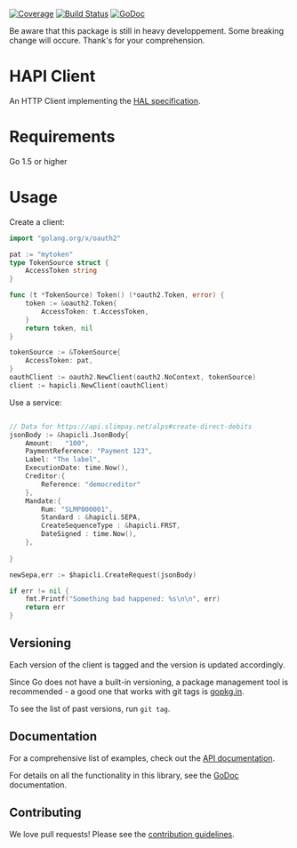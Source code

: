 [![Coverage](http://gocover.io/_badge/github.com/ritoon/hapiclient?0)](http://gocover.io/github.com/ritoon/hapiclient)
[![Build Status](https://travis-ci.org/ritoon/hapiclient.png?branch=master)](https://travis-ci.org/ritoon/hapiclient)
[![GoDoc](https://godoc.org/github.com/ritoon/hapiclient?status.svg)](https://godoc.org/github.com/ritoon/hapiclient)

Be aware that this package is still in heavy developpement. Some breaking change will occure.
Thank's for your comprehension.

# HAPI Client

An HTTP Client implementing the [HAL specification](https://tools.ietf.org/html/draft-kelly-json-hal-07).

# Requirements

Go 1.5 or higher

# Usage

Create a client:
```go
import "golang.org/x/oauth2"

pat := "mytoken"
type TokenSource struct {
    AccessToken string
}

func (t *TokenSource) Token() (*oauth2.Token, error) {
    token := &oauth2.Token{
        AccessToken: t.AccessToken,
    }
    return token, nil
}

tokenSource := &TokenSource{
    AccessToken: pat,
}
oauthClient := oauth2.NewClient(oauth2.NoContext, tokenSource)
client := hapicli.NewClient(oauthClient)
```

Use a service:
```go

// Data for https://api.slimpay.net/alps#create-direct-debits
jsonBody := &hapicli.JsonBody{
    Amount:   "100",
    PaymentReference: "Payment 123",
    Label: "The label",
    ExecutionDate: time.Now(),
    Creditor:{
    	Reference: "democreditor"
	},
	Mandate:{
		Rum: "SLMP000001",
		Standard : &hapicli.SEPA,
		CreateSequenceType : &hapicli.FRST,
		DateSigned : time.Now(),
	},
    
}

newSepa,err := $hapicli.CreateRequest(jsonBody)

if err != nil {
    fmt.Printf("Something bad happened: %s\n\n", err)
    return err
}
```

## Versioning

Each version of the client is tagged and the version is updated accordingly.

Since Go does not have a built-in versioning, a package management tool is
recommended - a good one that works with git tags is
[gopkg.in](http://labix.org/gopkg.in).

To see the list of past versions, run `git tag`.


## Documentation

For a comprehensive list of examples, check out the [API documentation](http://www.slimpay.net/rest-hapi-crawler).

For details on all the functionality in this library, see the [GoDoc](http://godoc.org/github.com/ritoon/hapiclient-go) documentation.


## Contributing

We love pull requests! Please see the [contribution guidelines](CONTRIBUTING.md).


